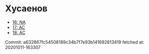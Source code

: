 # Хусаенов
- [16: NA](16.md)
- [17: AC](17.md)
- [18: AC](18.md)

Commit: a632867fc54508189c34b7f7e93b141692813419
 fetched at: 20201011-163307
